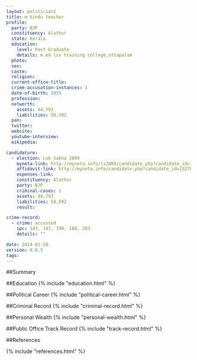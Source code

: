 ```yaml
---
layout: politician2
title: m bindu teacher
profile: 
  party: BJP
  constituency: Alathur
  state: Kerala
  education: 
    level: Post Graduate
    details: m.ed lss training college,ottapalam
  photo: 
  sex: 
  caste: 
  religion: 
  current-office-title: 
  crime-accusation-instances: 1
  date-of-birth: 1975
  profession: 
  networth: 
    assets: 44,793
    liabilities: 58,592
  pan: 
  twitter: 
  website: 
  youtube-interview: 
  wikipedia: 

candidature: 
  - election: Lok Sabha 2009
    myneta-link: http://myneta.info/ls2009/candidate.php?candidate_id=1527
    affidavit-link: http://myneta.info/candidate.php?candidate_id=1527&scan=original
    expenses-link: 
    constituency: Alathur 
    party: BJP
    criminal-cases: 1
    assets: 44,793
    liabilities: 58,592
    result:  

crime-record: 
  - crime: accussed
    ipc: 143, 147, 199, 188, 283
    details: "" 

date: 2014-01-28
version: 0.0.5
tags: 
---
```

##Summary


##Education
{% include "education.html" %}


##Political Career
{% include "political-career.html" %}


##Criminal Record
{% include "criminal-record.html" %}


##Personal Wealth
{% include "personal-wealth.html" %}


##Public Office Track Record
{% include "track-record.html" %}


##References


{% include "references.html" %}